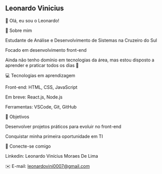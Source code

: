 ## Leonardo Vinicius 

👋 Olá, eu sou o Leonardo! 

🎯 Sobre mim 

Estudante de Análise e Desenvolvimento de Sistemas na Cruzeiro do Sul 

Focado em desenvolvimento front-end 

Ainda não tenho domínio em tecnologias da área, mas estou disposto a aprender e praticar todos os dias 🚀 

💻 Tecnologias em aprendizagem 

Front-end: HTML, CSS, JavaScript 

Em breve: React.js, Node.js 

Ferramentas: VSCode, Git, GitHub 

🚀 Objetivos 

Desenvolver projetos práticos para evoluir no front-end 

Conquistar minha primeira oportunidade em TI 

🔗 Conecte-se comigo 

Linkedin: Leonardo Vinícius Moraes De Lima 

✉️ E-mail: leonardovini0007@gmail.com 
